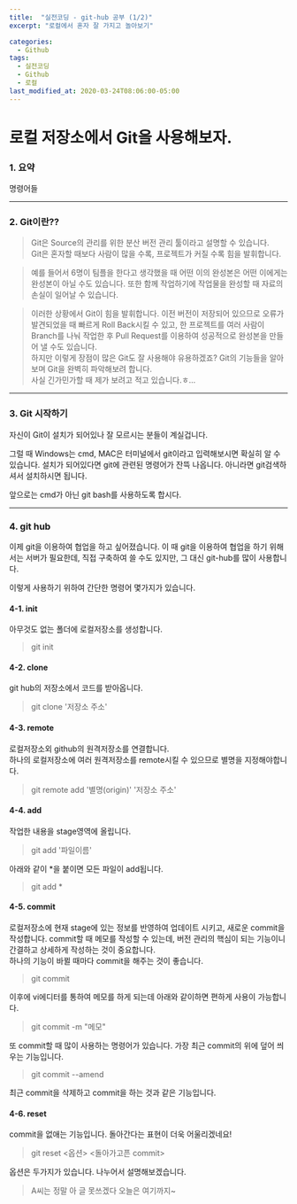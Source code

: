 ```yaml
---
title:  "실전코딩 - git-hub 공부 (1/2)"
excerpt: "로컬에서 혼자 잘 가지고 놀아보기"

categories:
  - Github
tags:
  - 실전코딩
  - Github
  - 로컬
last_modified_at: 2020-03-24T08:06:00-05:00
---
```


# 로컬 저장소에서 Git을 사용해보자.

### 1. 요약

명령어들
* * *
### 2. Git이란??
>Git은 Source의 관리를 위한 분산 버전 관리 툴이라고 설명할 수 있습니다.  
Git은 혼자할 때보다 사람이 많을 수록, 프로젝트가 커질 수록 힘을 발휘합니다.         
  
>예를 들어서 6명이 팀플을 한다고 생각했을 때 어떤 이의 완성본은 어떤 이에게는 완성본이 아닐 수도 있습니다. 또한 함께 작업하기에 작업물을 완성할 때 자료의 손실이 일어날 수 있습니다.

>이러한 상황에서 Git이 힘을 발휘합니다. 이전 버전이 저장되어 있으므로 오류가 발견되었을 때 빠르게 Roll Back시킬 수 있고, 한 프로젝트를 여러 사람이 Branch를 나눠 작업한 후 Pull Request를 이용하여 성공적으로 완성본을 만들어 낼 수도 있습니다.  
하지만 이렇게 장점이 많은 Git도 잘 사용해야 유용하겠죠? Git의 기능들을 알아보며 Git을 완벽히 파악해보려 합니다.  
사실 긴가민가할 때 제가 보려고 적고 있습니다.ㅎ...
* * *
### 3. Git 시작하기
자신이 Git이 설치가 되어있나 잘 모르시는 분들이 계실겁니다. 

그럴 때 Windows는 cmd, MAC은 터미널에서 git이라고 입력해보시면 확실히 알 수 있습니다. 설치가 되어있다면 git에 관련된 명령어가 잔뜩 나옵니다. 아니라면 git검색하셔서 설치하시면 됩니다.  

앞으로는 cmd가 아닌 git bash를 사용하도록 합시다.
* * *
### 4. git hub
이제 git을 이용하여 협업을 하고 싶어졌습니다. 이 때 git을 이용하여 협업을 하기 위해서는 서버가 필요한데, 직접 구축하여 쓸 수도 있지만, 그 대신 git-hub를 많이 사용합니다.  

이렇게 사용하기 위하여 간단한 명령어 몇가지가 있습니다.

#### 4-1. init
아무것도 없는 폴더에 로컬저장소를 생성합니다.  
>git init  
#### 4-2. clone
git hub의 저장소에서 코드를 받아옵니다.
>git clone '저장소 주소'
#### 4-3. remote
로컬저장소외 github의 원격저장소를 연결합니다.  
하나의 로컬저장소에 여러 원격저장소를 remote시킬 수 있으므로 별명을 지정해야합니다.
>git remote add '별명(origin)' '저장소 주소'
#### 4-4. add
작업한 내용을 stage영역에 올립니다. 
> git add '파일이름'  

아래와 같이 *을 붙이면 모든 파일이 add됩니다.
>git add *
#### 4-5. commit
로컬저장소에 현재 stage에 있는 정보를 반영하여 업데이트 시키고, 새로운 commit을 작성합니다. commit할 때 메모를 작성할 수 있는데, 버전 관리의 핵심이 되는 기능이니 간결하고 상세하게 작성하는 것이 중요합니다.   
하나의 기능이 바뀔 때마다 commit을 해주는 것이 좋습니다.
>git commit

이후에 vi에디터를 통하여 메모를 하게 되는데 아래와 같이하면 편하게 사용이 가능합니다.
>git commit -m "메모"

또 commit할 때 많이 사용하는 명령어가 있습니다. 가장 최근 commit의 위에 덮어 씌우는 기능입니다.
>git commit --amend

최근 commit을 삭제하고 commit을 하는 것과 같은 기능입니다.
#### 4-6. reset
commit을 없애는 기능입니다. 돌아간다는 표현이 더욱 어울리겠네요!
>git reset <옵션> <돌아가고픈 commit>

옵션은 두가지가 있습니다. 나누어서 설명해보겠습니다.
>A씨는 정말 아 글 못쓰겠다 오늘은 여기까지~
